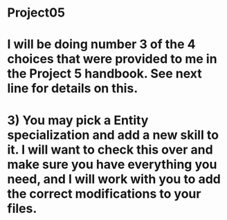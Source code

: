 # Project05
# I will be doing number 3 of the 4 choices that were provided to me in the Project 5 handbook. See next line for details on this.

# 3) You may pick a Entity specialization and add a new skill to it.  I will want to check this over and make sure you have everything you need, and I will work with you to add the correct modifications to your files.